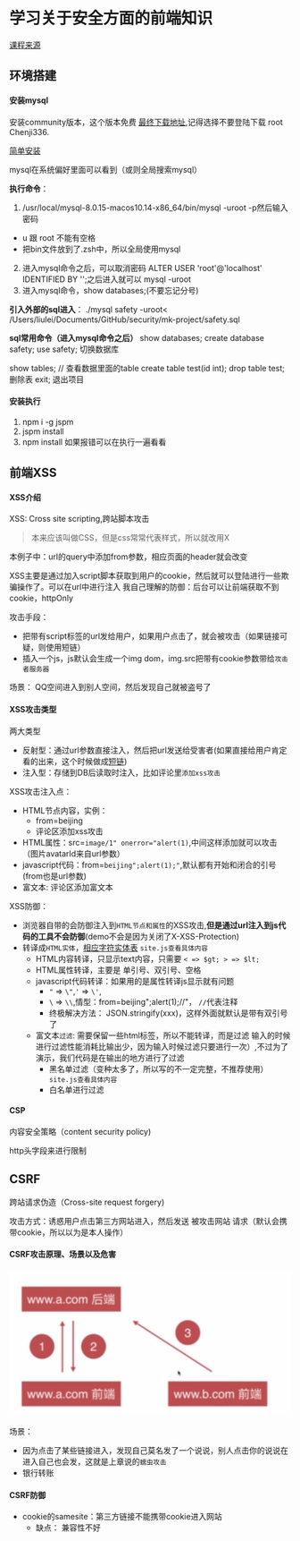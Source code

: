 # 学习关于安全方面的前端知识
[课程来源](https://coding.imooc.com/class/chapter/104.html#Anchor)
## 环境搭建

#### 安装mysql

安装community版本，这个版本免费
[最终下载地址](https://dev.mysql.com/downloads/file/?id=484914),记得选择不要登陆下载
root Chenji336.

[简单安装](https://www.rigerwu.com/2018/04/23/Mac%20MySQL%20%E5%AE%89%E8%A3%85%E6%8C%87%E5%8D%97/)

mysql在系统偏好里面可以看到（或则全局搜索mysql）

**执行命令**：
1. /usr/local/mysql-8.0.15-macos10.14-x86_64/bin/mysql -uroot -p然后输入密码
  - u 跟  root 不能有空格
  - 把bin文件放到了.zsh中，所以全局使用mysql
2. 进入mysql命令之后，可以取消密码 ALTER USER 'root'@'localhost' IDENTIFIED BY '';之后进入就可以 mysql -uroot
3. 进入mysql命令，show databases;(不要忘记分号)

**引入外部的sql进入**：
./mysql safety -uroot< /Users/liulei/Documents/GitHub/security/mk-project/safety.sql

**sql常用命令（进入mysql命令之后）**
show databases;
create database safety;
use safety; 切换数据库

show tables; // 查看数据里面的table
create table test(id int);
drop table test; 删除表
exit; 退出项目

#### 安装执行

1. npm i -g jspm
2. jspm install
3. npm install
如果报错可以在执行一遍看看

## 前端XSS

#### XSS介绍

XSS: Cross site scripting,跨站脚本攻击
> 本来应该叫做CSS，但是css常常代表样式，所以就改用X

本例子中：url的query中添加from参数，相应页面的header就会改变

XSS主要是通过加入script脚本获取到用户的cookie，然后就可以登陆进行一些欺骗操作了。可以在url中进行注入
我自己理解的防御：后台可以让前端获取不到cookie，httpOnly

攻击手段：
- 把带有script标签的url发给用户，如果用户点击了，就会被攻击（如果链接可疑，则使用短链）
- 插入一个js，js默认会生成一个img dom，img.src把带有cookie参数带给`攻击者服务器`

场景：
QQ空间进入到别人空间，然后发现自己就被盗号了

#### XSS攻击类型

两大类型

- 反射型：通过url参数直接注入，然后把url发送给受害者(如果直接给用户肯定看的出来，这个时候做成[短链](https://dwz.cn/))
- 注入型：存储到DB后读取时注入，比如评论里`添加xss攻击`

XSS攻击注入点：

- HTML节点内容，实例：
	- from=beijing<script>alert(1)</script>
	- 评论区添加xss攻击
- HTML属性：src=`image/1" onerror="alert(1)`,中间这样添加就可以攻击（图片avatarId来自url参数）
- javascript代码：from=`beijing";alert(1);"`,默认都有开始和闭合的引号(from也是url参数)
- 富文本: 评论区添加富文本

XSS防御：

- 浏览器自带的会防御注入到`HTML节点和属性`的XSS攻击,**但是通过url注入到js代码的工具不会防御**(demo不会是因为关闭了X-XSS-Protection)
- 转译成`HTML实体`，[相应字符实体表](https://www.w3school.com.cn/html/html_entities.asp) `site.js查看具体内容`
  - HTML内容转译，只显示text内容，只需要 `< => $gt; > => $lt;`
  - HTML属性转译，主要是 单引号、双引号、空格
  - javascript代码转译：如果用的是属性转译js显示就有问题
  	- `"` => `\"`,`'` => `\'`,
  	- `\` => `\\`,情型：from=beijing\";alert(1);//"， `//`代表注释
  	- 终极解决方法： JSON.stringify(xxx)，这样外面就默认是带有双引号了
  - 富文本`过滤`: 需要保留一些html标签，所以不能转译，而是过滤
  	输入的时候进行过滤性能消耗比输出少，因为输入时候过滤只要进行一次）,不过为了演示，我们代码是在输出的地方进行了过滤
  	- 黑名单过滤（变种太多了，所以写的不一定完整，不推荐使用）`site.js查看具体内容`
  	- 白名单进行过滤


#### CSP

内容安全策略（content security policy)

http头字段来进行限制

## CSRF

跨站请求伪造（Cross-site request forgery)

攻击方式：诱惑用户点击第三方网站进入，然后发送 被攻击网站 请求（默认会携带cookie，所以以为是本人操作）

#### CSRF攻击原理、场景以及危害

![攻击原理](./readmeImgs/CSRF攻击原理.png)

场景：
- 因为点击了某些链接进入，发现自己莫名发了一个说说，别人点击你的说说在进入自己也会发，这就是上章说的`蠕虫攻击`
- 银行转账

#### CSRF防御

- cookie的samesite：第三方链接不能携带cookie进入网站
  - 缺点： 兼容性不好
